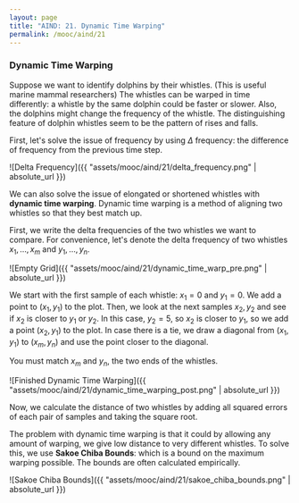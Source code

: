 ```yaml
---
layout: page
title: "AIND: 21. Dynamic Time Warping"
permalink: /mooc/aind/21
---
```


### Dynamic Time Warping

Suppose we want to identify dolphins by their whistles. (This is useful marine mammal researchers) The whistles can be warped in time differently: a whistle by the same dolphin could be faster or slower. Also, the dolphins might change the frequency of the whistle. The distinguishing feature of dolphin whistles seem to be the pattern of rises and falls. 

First, let's solve the issue of frequency by using $\Delta$ frequency: the difference of frequency from the previous time step.

![Delta Frequency]({{ "assets/mooc/aind/21/delta_frequency.png" | absolute_url }})

We can also solve the issue of elongated or shortened whistles with **dynamic time warping**. Dynamic time warping is a method of aligning two whistles so that they best match up.

First, we write the delta frequencies of the two whistles we want to compare. For convenience, let's denote the delta frequency of two whistles $x_1, \ldots, x_m$ and $y_1, \ldots, y_n$.

![Empty Grid]({{ "assets/mooc/aind/21/dynamic_time_warp_pre.png" | absolute_url }})

We start with the first sample of each whistle: $x_1=0$ and $y_1=0$. We add a point to $(x_1, y_1)$ to the plot. Then, we look at the next samples $x_2, y_2$ and see if $x_2$ is closer to $y_1$ or $y_2$. In this case, $y_2 = 5$, so $x_2$ is closer to $y_1$, so we add a point $(x_2, y_1)$ to the plot. In case there is a tie, we draw a diagonal from $(x_1, y_1)$ to $(x_m, y_n)$ and use the point closer to the diagonal.

You must match $x_m$ and $y_n$, the two ends of the whistles.

![Finished Dynamic Time Warping]({{ "assets/mooc/aind/21/dynamic_time_warping_post.png" | absolute_url }})

Now, we calculate the distance of two whistles by adding all squared errors of each pair of samples and taking the square root.

The problem with dynamic time warping is that it could by allowing any amount of warping, we give low distance to very different whistles. To solve this, we use **Sakoe Chiba Bounds**: which is a bound on the maximum warping possible. The bounds are often calculated empirically.

![Sakoe Chiba Bounds]({{ "assets/mooc/aind/21/sakoe_chiba_bounds.png" | absolute_url }})

